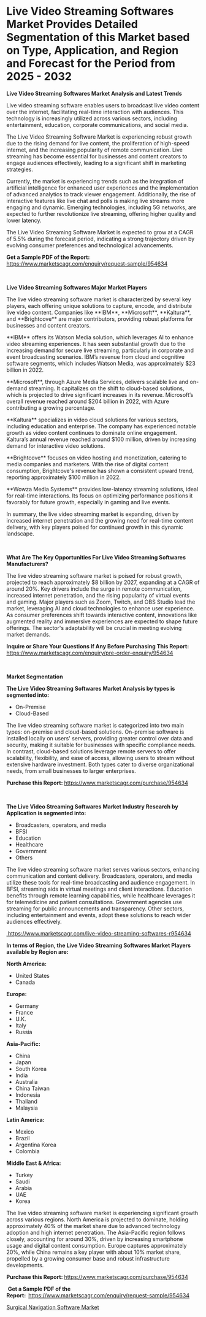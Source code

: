 <p><h1>Live Video Streaming Softwares Market Provides Detailed Segmentation of this Market based on Type, Application, and Region and Forecast for the Period from 2025 - 2032</h1></p><p><strong>Live Video Streaming Softwares Market Analysis and Latest Trends</strong></p>
<p><p>Live video streaming software enables users to broadcast live video content over the internet, facilitating real-time interaction with audiences. This technology is increasingly utilized across various sectors, including entertainment, education, corporate communications, and social media. </p><p>The Live Video Streaming Software Market is experiencing robust growth due to the rising demand for live content, the proliferation of high-speed internet, and the increasing popularity of remote communication. Live streaming has become essential for businesses and content creators to engage audiences effectively, leading to a significant shift in marketing strategies.</p><p>Currently, the market is experiencing trends such as the integration of artificial intelligence for enhanced user experiences and the implementation of advanced analytics to track viewer engagement. Additionally, the rise of interactive features like live chat and polls is making live streams more engaging and dynamic. Emerging technologies, including 5G networks, are expected to further revolutionize live streaming, offering higher quality and lower latency.</p><p>The Live Video Streaming Software Market is expected to grow at a CAGR of 5.5% during the forecast period, indicating a strong trajectory driven by evolving consumer preferences and technological advancements.</p></p>
<p><strong>Get a Sample PDF of the Report:&nbsp;</strong> <a href="https://www.marketscagr.com/enquiry/request-sample/954634?utm_campaign=3228&utm_medium=2&utm_source=Github&utm_content=ia&utm_term=07032025&utm_id=live-video-streaming-softwares">https://www.marketscagr.com/enquiry/request-sample/954634</a></p>
<p>&nbsp;</p>
<p><strong>Live Video Streaming Softwares Major Market Players</strong></p>
<p><p>The live video streaming software market is characterized by several key players, each offering unique solutions to capture, encode, and distribute live video content. Companies like **IBM**, **Microsoft**, **Kaltura**, and **Brightcove** are major contributors, providing robust platforms for businesses and content creators. </p><p>**IBM** offers its Watson Media solution, which leverages AI to enhance video streaming experiences. It has seen substantial growth due to the increasing demand for secure live streaming, particularly in corporate and event broadcasting scenarios. IBM’s revenue from cloud and cognitive software segments, which includes Watson Media, was approximately $23 billion in 2022.</p><p>**Microsoft**, through Azure Media Services, delivers scalable live and on-demand streaming. It capitalizes on the shift to cloud-based solutions, which is projected to drive significant increases in its revenue. Microsoft’s overall revenue reached around $204 billion in 2022, with Azure contributing a growing percentage.</p><p>**Kaltura** specializes in video cloud solutions for various sectors, including education and enterprise. The company has experienced notable growth as video content continues to dominate online engagement. Kaltura’s annual revenue reached around $100 million, driven by increasing demand for interactive video solutions.</p><p>**Brightcove** focuses on video hosting and monetization, catering to media companies and marketers. With the rise of digital content consumption, Brightcove's revenue has shown a consistent upward trend, reporting approximately $100 million in 2022.</p><p>**Wowza Media Systems** provides low-latency streaming solutions, ideal for real-time interactions. Its focus on optimizing performance positions it favorably for future growth, especially in gaming and live events.</p><p>In summary, the live video streaming market is expanding, driven by increased internet penetration and the growing need for real-time content delivery, with key players poised for continued growth in this dynamic landscape.</p></p>
<p>&nbsp;</p>
<p><strong>What Are The Key Opportunities For Live Video Streaming Softwares Manufacturers?</strong></p>
<p><p>The live video streaming software market is poised for robust growth, projected to reach approximately $8 billion by 2027, expanding at a CAGR of around 20%. Key drivers include the surge in remote communication, increased internet penetration, and the rising popularity of virtual events and gaming. Major players such as Zoom, Twitch, and OBS Studio lead the market, leveraging AI and cloud technologies to enhance user experience. As consumer preferences shift towards interactive content, innovations like augmented reality and immersive experiences are expected to shape future offerings. The sector's adaptability will be crucial in meeting evolving market demands.</p></p>
<p><strong>Inquire or Share Your Questions If Any Before Purchasing This Report:</strong> <a href="https://www.marketscagr.com/enquiry/pre-order-enquiry/954634?utm_campaign=3228&utm_medium=2&utm_source=Github&utm_content=ia&utm_term=07032025&utm_id=live-video-streaming-softwares">https://www.marketscagr.com/enquiry/pre-order-enquiry/954634</a></p>
<p>&nbsp;</p>
<p><strong>Market Segmentation</strong></p>
<p><strong>The Live Video Streaming Softwares Market Analysis by types is segmented into:</strong></p>
<p><ul><li>On-Premise</li><li>Cloud-Based</li></ul></p>
<p><p>The live video streaming software market is categorized into two main types: on-premise and cloud-based solutions. On-premise software is installed locally on users' servers, providing greater control over data and security, making it suitable for businesses with specific compliance needs. In contrast, cloud-based solutions leverage remote servers to offer scalability, flexibility, and ease of access, allowing users to stream without extensive hardware investment. Both types cater to diverse organizational needs, from small businesses to larger enterprises.</p></p>
<p><strong>Purchase this Report:&nbsp;</strong><a href="https://www.marketscagr.com/purchase/954634?utm_campaign=3228&utm_medium=2&utm_source=Github&utm_content=ia&utm_term=07032025&utm_id=live-video-streaming-softwares">https://www.marketscagr.com/purchase/954634</a></p>
<p>&nbsp;</p>
<p><strong>The Live Video Streaming Softwares Market Industry Research by Application is segmented into:</strong></p>
<p><ul><li>Broadcasters, operators, and media</li><li>BFSI</li><li>Education</li><li>Healthcare</li><li>Government</li><li>Others</li></ul></p>
<p><p>The live video streaming software market serves various sectors, enhancing communication and content delivery. Broadcasters, operators, and media utilize these tools for real-time broadcasting and audience engagement. In BFSI, streaming aids in virtual meetings and client interactions. Education benefits through remote learning capabilities, while healthcare leverages it for telemedicine and patient consultations. Government agencies use streaming for public announcements and transparency. Other sectors, including entertainment and events, adopt these solutions to reach wider audiences effectively.</p></p>
<p><a href="https://www.marketscagr.com/live-video-streaming-softwares-r954634?utm_campaign=3228&utm_medium=2&utm_source=Github&utm_content=ia&utm_term=07032025&utm_id=live-video-streaming-softwares">&nbsp;https://www.marketscagr.com/live-video-streaming-softwares-r954634</a></p>
<p><strong>In terms of Region, the Live Video Streaming Softwares Market Players available by Region are:</strong></p>
<p>
    <p> <strong> North America: </strong>
        <ul>
            <li>United States</li>
            <li>Canada</li>
        </ul>
        </p> 
    <p> <strong> Europe: </strong>
        <ul>
            <li>Germany</li>
            <li>France</li>
            <li>U.K.</li>
            <li>Italy</li>
            <li>Russia</li>
        </ul>
        </p> 
    <p> <strong> Asia-Pacific: </strong>
        <ul>
            <li>China</li>
            <li>Japan</li>
            <li>South Korea</li>
            <li>India</li>
            <li>Australia</li>
            <li>China Taiwan</li>
            <li>Indonesia</li>
            <li>Thailand</li>
            <li>Malaysia</li>
        </ul>
        </p> 
    <p> <strong> Latin America: </strong>
        <ul>
            <li>Mexico</li>
            <li>Brazil</li>
            <li>Argentina Korea</li>
            <li>Colombia</li>
        </ul>
        </p> 
    <p> <strong> Middle East & Africa: </strong>
        <ul>
            <li>Turkey</li>
            <li>Saudi</li>
            <li>Arabia</li>
            <li>UAE</li>
            <li>Korea</li>
        </ul>
    </p>
    </p>
<p><p>The live video streaming software market is experiencing significant growth across various regions. North America is projected to dominate, holding approximately 40% of the market share due to advanced technology adoption and high internet penetration. The Asia-Pacific region follows closely, accounting for around 30%, driven by increasing smartphone usage and digital content consumption. Europe captures approximately 20%, while China remains a key player with about 10% market share, propelled by a growing consumer base and robust infrastructure developments.</p></p>
<p><strong>Purchase this Report: </strong><a href="https://www.marketscagr.com/purchase/954634?utm_campaign=3228&utm_medium=2&utm_source=Github&utm_content=ia&utm_term=07032025&utm_id=live-video-streaming-softwares">https://www.marketscagr.com/purchase/954634</a></p>
<p>&nbsp;<strong>Get a Sample PDF of the Report:&nbsp;&nbsp;</strong><a href="https://www.marketscagr.com/enquiry/request-sample/954634?utm_campaign=3228&utm_medium=2&utm_source=Github&utm_content=ia&utm_term=07032025&utm_id=live-video-streaming-softwares">https://www.marketscagr.com/enquiry/request-sample/954634</a></p>
<p><strong></strong></p>
<p><p><a href="https://github.com/donkalucine10/Market-Research-Report-List-1/blob/main/surgical-navigation-software-market.md?utm_campaign=3228&utm_medium=2&utm_source=Github&utm_content=ia&utm_term=07032025&utm_id=live-video-streaming-softwares">Surgical Navigation Software Market</a></p></p>